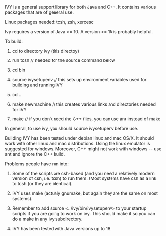IVY is a general support library for both Java and C++.  It contains various
packages that are of general use.

Linux packages needed: tcsh, zsh, xercesc

Ivy requires a version of Java >= 10.  A version >= 15 is probably helpful.


To build:

1)  cd to directory ivy (this directoy)

2)  run tcsh
      // needed for the source command below

3)  cd bin

4)  source ivysetupenv
      // this sets up environment variables used for building and running IVY

5)  cd ..

6)  make newmachine
     // this creates various links and directories needed for IVY

7)  make
     // if you don't need the C++ files, you can use ant instead of make


In general, to use ivy, you should source ivysetupenv before use.


Building IVY has been tested under debian linux and mac OS/X.  It should work with other
linux and mac distributions.  Using the linux emulator is suggested for windows.  Moreover,
C++ might not work with windows -- use ant and ignore the C++ build.

Problems people have run into:

1)  Some of the scripts are csh-based (and you need a relatively
	modern version of csh, i.e. tcsh) to run them.	(Most systems
	have csh as a link to tcsh (or they are identical).

2)  IVY uses make (actualy gnumake, but again they are the same on
	most systems).

3)  Remember to add source <../ivy/bin/ivysetupenv> to your
	startup scripts if you are going to work on ivy.  This should
	make it so you can do a make in any ivy subdirectory.

4)  IVY has been tested with Java versions up to 18.
